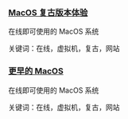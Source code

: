<h3><a href="https://infinitemac.org/">MacOS 复古版本体验</a> </h3>

在线即可使用的 MacOS 系统

关键词：在线，虚拟机，复古，网站
 
<h3><a href="https://jamesfriend.com.au/pce-js/">更早的 MacOS</a> </h3>

在线即可使用的 MacOS 系统

关键词：在线，虚拟机，复古，网站
 
